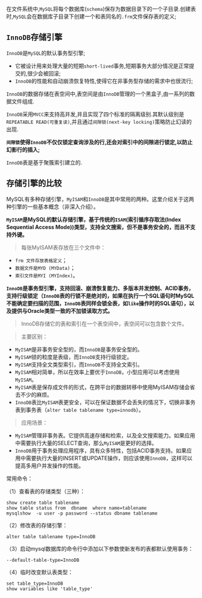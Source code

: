 
在文件系统中,`MySQL`将每个数据库(`schema`)保存为数据目录下的一个子目录.创建表时,`MySQL`会在数据库子目录下创建一个和表同名的`.frm`文件保存表的定义;

## `InnoDB`存储引擎

`InnoDB`是`MySQL`的默认事务型引擎;
+ 它被设计用来处理大量的短期`short-lived`事务,短期事务大部分情况是正常提交的,很少会被回滚;
+ `InnoDB`的性能和自动崩溃恢复特性,使得它在非事务型存储的需求中也很流行;

`InnoDB`的数据存储在表空间中,表空间是由`InnoDB`管理的一个黑盒子,由一系列的数据文件组成.

`InnoDB`采用`MVCC`来支持高并发,并且实现了四个标准的隔离级别.其默认级别是`REPEATABLE READ(可重复读)`,并且通过`间隙锁(next-key locking)`策略防止幻读的出现.

**`间隙锁`使得`InnoDB`不仅仅锁定查询涉及的行,还会对索引中的间隙进行锁定,以防止幻影行的插入;**

`InnoDB`表是基于聚簇索引建立的.

## 存储引擎的比较

MySQL有多种存储引擎，`MyISAM`和`InnoDB`是其中常用的两种。这里介绍关于这两种引擎的一些基本概念（非深入介绍）。

**`MyISAM`是MySQL的默认存储引擎，基于传统的`ISAM`(索引循序存取法(Index Sequential Access Mode))类型，支持全文搜索，但不是事务安全的，而且不支持外键。**

>每张MyISAM表存放在三个文件中：
+ `frm 文件存放表格定义`；
+ `数据文件是MYD (MYData)`；
+ `索引文件是MYI (MYIndex)`。

**`InnoDB`是事务型引擎，支持回滚、崩溃恢复能力、多版本并发控制、ACID事务，支持行级锁定（`InnoDB`表的行锁不是绝对的，如果在执行一个SQL语句时MySQL不能确定要扫描的范围，`InnoDB`表同样会锁全表，如`like`操作时的SQL语句），以及提供与Oracle类型一致的不加锁读取方式。**

>InnoDB存储它的表和索引在一个表空间中，表空间可以包含数个文件。

>主要区别：
+ `MyISAM`是非事务安全型的，而`InnoDB`是事务安全型的。
+ `MyISAM`锁的粒度是表级，而`InnoDB`支持行级锁定。
+ `MyISAM`支持全文类型索引，而`InnoDB`不支持全文索引。
+ `MyISAM`相对简单，所以在效率上要优于`InnoDB`，小型应用可以考虑使用`MyISAM`。
+ `MyISAM`表是保存成文件的形式，在跨平台的数据转移中使用MyISAM存储会省去不少的麻烦。
+ `InnoDB`表比`MyISAM`表更安全，可以在保证数据不会丢失的情况下，切换非事务表到事务表（`alter table tablename type=innodb`）。

>应用场景：
+ `MyISAM`管理非事务表。它提供高速存储和检索，以及全文搜索能力。如果应用中需要执行大量的SELECT查询，那么`MyISAM`是更好的选择。
+ `InnoDB`用于事务处理应用程序，具有众多特性，包括ACID事务支持。如果应用中需要执行大量的INSERT或UPDATE操作，则应该使用`InnoDB`，这样可以提高多用户并发操作的性能。

常用命令：

（1）查看表的存储类型（三种）：
```
show create table tablename
show table status from  dbname  where name=tablename
mysqlshow  -u user -p password --status dbname tablename
```
（2）修改表的存储引擎：
```
alter table tablename type=InnoDB
```
（3）启动mysql数据库的命令行中添加以下参数使新发布的表都默认使用事务：
```
--default-table-type=InnoDB
```
（4）临时改变默认表类型：
```
set table_type=InnoDB
show variables like 'table_type'
```